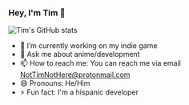 ### Hey, I'm Tim 👋

![Tim's GitHub stats](https://github-readme-stats.vercel.app/api?username=TimNotHere&show_icons=true&theme=tokyonight)


- 🔭 I’m currently working on my indie game
- 💬 Ask me about anime/development
- 📫 How to reach me: You can reach me via email NotTimNotHere@protonmail.com
- 😄 Pronouns: He/Him
- ⚡ Fun fact: I'm a hispanic developer
